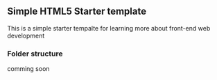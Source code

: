 ## Simple HTML5 Starter template

This is a simple starter tempalte for learning more about front-end web development

### Folder structure

comming soon
